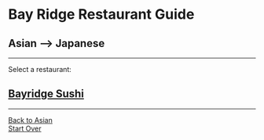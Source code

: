# Bay Ridge Restaurant Guide
## Asian --> Japanese
---
Select a restaurant:
## [Bayridge Sushi](http://www.brsushi.com/)
---
[Back to Asian](asian.md)  
[Start Over](../home.md/)